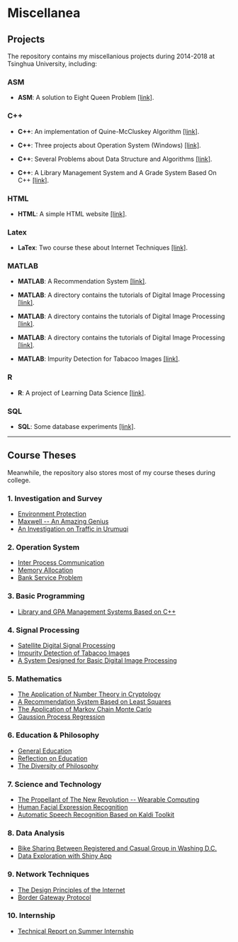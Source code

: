 # Miscellanea

## Projects
The repository contains my miscellanious projects during 2014-2018 at Tsinghua University, including:

### ASM
+ **ASM**: A solution to Eight Queen Problem [[link]](https://github.com/charlesliucn/miscellanea/tree/master/04-eight-queens).

### C++
+ **C++**: An implementation of Quine-McCluskey Algorithm [[link]](https://github.com/charlesliucn/miscellanea/tree/master/06-qm-algorithm).

+ **C++**: Three projects about Operation System (Windows) [[link]](https://github.com/charlesliucn/miscellanea/tree/master/10-os-projects).

+ **C++**: Several Problems about Data Structure and Algorithms [[link]](https://github.com/charlesliucn/miscellanea/tree/master/12-algorithm-cpp).

+ **C++**: A Library Management System and A Grade System Based On C++ [[link]](https://github.com/charlesliucn/miscellanea/tree/master/14-LibSys-GradeSys).

### HTML
+ **HTML**: A simple HTML website [[link]](https://github.com/charlesliucn/miscellanea/tree/master/01-simple-html).

### Latex
+ **LaTex**: Two course these about Internet Techniques [[link]](https://github.com/charlesliucn/miscellanea/tree/master/09-internet-tech).

### MATLAB
+ **MATLAB**: A Recommendation System [[link]](https://github.com/charlesliucn/miscellanea/tree/master/02-recommendation).

+ **MATLAB**: A directory contains the tutorials of Digital Image Processing [[link]](https://github.com/charlesliucn/miscellanea/tree/master/07-DIP).

+ **MATLAB**: A directory contains the tutorials of Digital Image Processing [[link]](https://github.com/charlesliucn/miscellanea/tree/master/07-DIP).

+ **MATLAB**: A directory contains the tutorials of Digital Image Processing [[link]](https://github.com/charlesliucn/miscellanea/tree/master/07-DIP).

+ **MATLAB**: Impurity Detection for Tabacoo Images [[link]](https://github.com/charlesliucn/miscellanea/tree/master/13-impurity-detection).

### R
+ **R**: A project of Learning Data Science [[link]](https://github.com/charlesliucn/miscellanea/tree/master/05-datascience).

### SQL
+ **SQL**: Some database experiments [[link]](https://github.com/charlesliucn/miscellanea/tree/master/03-database).

* * *

## Course Theses
Meanwhile, the repository also stores most of my course theses during college.

### 1. Investigation and Survey
+ [Environment Protection](http://nbviewer.jupyter.org/github/charlesliucn/miscellanea/blob/master/00-course-theses/04-Environment-Protecting.pdf)
+ [Maxwell -- An Amazing Genius](http://nbviewer.jupyter.org/github/charlesliucn/miscellanea/blob/master/00-course-theses/06-Maxwell-A-Genius.pdf)
+ [An Investigation on Traffic in Urumuqi](http://nbviewer.jupyter.org/github/charlesliucn/miscellanea/blob/master/00-course-theses/09-An-Investigation-on-Traffic.pdf)

### 2. Operation System
+ [Inter Process Communication](http://nbviewer.jupyter.org/github/charlesliucn/miscellanea/blob/master/00-course-theses/22-OS-IPC.pdf)
+ [Memory Allocation](http://nbviewer.jupyter.org/github/charlesliucn/miscellanea/blob/master/00-course-theses/23-OS-Mem.pdf)
+ [Bank Service Problem](http://nbviewer.jupyter.org/github/charlesliucn/miscellanea/blob/master/00-course-theses/24-OS-Process.pdf)

### 3. Basic Programming
+ [Library and GPA Management Systems Based on C++](http://nbviewer.jupyter.org/github/charlesliucn/miscellanea/blob/master/00-course-theses/01-Cpp_Programming.pdf)

### 4. Signal Processing
+ [Satellite Digital Signal Processing](http://nbviewer.jupyter.org/github/charlesliucn/miscellanea/blob/master/00-course-theses/13-DSP_system.pdf)
+ [Impurity Detection of Tabacoo Images](http://nbviewer.jupyter.org/github/charlesliucn/miscellanea/blob/master/00-course-theses/15-impurity-detection.pdf)
+ [A System Designed for Basic Digital Image Processing](http://nbviewer.jupyter.org/github/charlesliucn/miscellanea/blob/master/00-course-theses/16-Digital-Image-Processing.pdf)

### 5. Mathematics
+ [The Application of Number Theory in Cryptology](http://nbviewer.jupyter.org/github/charlesliucn/miscellanea/blob/master/00-course-theses/05-Discrete_Math.pdf)
+ [A Recommendation System Based on Least Squares](http://nbviewer.jupyter.org/github/charlesliucn/miscellanea/blob/master/00-course-theses/20-LS.pdf)
+ [The Application of Markov Chain Monte Carlo](http://nbviewer.jupyter.org/github/charlesliucn/miscellanea/blob/master/00-course-theses/21-Markov-Chain-Monte-Carlo.pdf)
+ [Gaussion Process Regression](http://nbviewer.jupyter.org/github/charlesliucn/miscellanea/blob/master/00-course-theses/14-Gaussian-Process-Regression.pdf)

### 6. Education & Philosophy
+ [General Education](http://nbviewer.jupyter.org/github/charlesliucn/miscellanea/blob/master/00-course-theses/03-General-Education.pdf)
+ [Reflection on Education](http://nbviewer.jupyter.org/github/charlesliucn/miscellanea/blob/master/00-course-theses/07-Reflection_on_Education.pdf)
+ [The Diversity of Philosophy](http://nbviewer.jupyter.org/github/charlesliucn/miscellanea/blob/master/00-course-theses/08-The-Diversity-of-Philosophy.pdf)

### 7. Science and Technology
+ [The Propellant of The New Revolution -- Wearable Computing](http://nbviewer.jupyter.org/github/charlesliucn/miscellanea/blob/master/00-course-theses/02-Wearable-Computing.pdf)
+ [Human Facial Expression Recognition](http://nbviewer.jupyter.org/github/charlesliucn/miscellanea/blob/master/00-course-theses/17-Facial_Expression_Recognition.pdf)
+ [Automatic Speech Recognition Based on Kaldi Toolkit](http://nbviewer.jupyter.org/github/charlesliucn/miscellanea/blob/master/00-course-theses/18-ASR_based-on-kaldi.pdf)

### 8. Data Analysis
+ [Bike Sharing Between Registered and Casual Group in Washing D.C.](http://nbviewer.jupyter.org/github/charlesliucn/miscellanea/blob/master/00-course-theses/10-Bike-Sharing-Between-Registered-and-Casual-Group-in-Washing-D.C.pdf)
+ [Data Exploration with Shiny App](http://nbviewer.jupyter.org/github/charlesliucn/miscellanea/blob/master/00-course-theses/12-Data_Exploration-and-Shiny-App.pdf)

### 9. Network Techniques
+ [The Design Principles of the Internet](http://nbviewer.jupyter.org/github/charlesliucn/miscellanea/blob/master/00-course-theses/11-The_Design_Principles_of_the_Internet.pdf)
+ [Border Gateway Protocol](http://nbviewer.jupyter.org/github/charlesliucn/miscellanea/blob/master/00-course-theses/25-BGP.pdf)

### 10. Internship
+ [Technical Report on Summer Internship](http://nbviewer.jupyter.org/github/charlesliucn/miscellanea/blob/master/00-course-theses/19-Internship-Tech.pdf)
